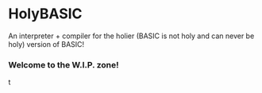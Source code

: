 # HolyBASIC

An interpreter + compiler for the holier (BASIC is not holy and can never be holy) version of BASIC!

### Welcome to the W.I.P. zone!

t
